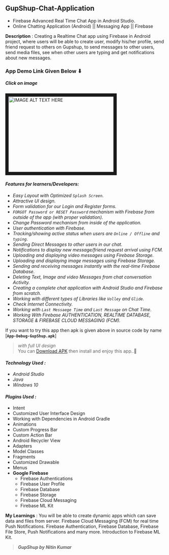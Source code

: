 ## GupShup-Chat-Application
* Firebase Advanced Real Time Chat App in Android Studio.  
* Online Chatting Application (Android) || Messaging App || Firebase

**Description** : Creating a Realtime Chat app using Firebase in Android project, where users will be able to create user, modify his/her profile, send friend request to others on Gupshup, to send messages to other users, send media files, see when other users are typing and get notifications about new messages.

### App Demo Link Given Below ⬇
##### Click on image
<a href="http://www.youtube.com/watch?feature=player_embedded&v=Jvs1UZRdzow
" target="_blank"><img src="http://img.youtube.com/vi/Jvs1UZRdzow/0.jpg" 
alt="IMAGE ALT TEXT HERE" width="330" height="236" border="10" /></a>

#### _Features for learners/Developers:_
* _Easy Layout with Optimized ```Splash Screen```._
* _Attractive UI design._
* _Form validation for our Login and Register forms._
* _```FORGOT Password or RESET Password``` mechanism with Firebase from outside of the app (with proper validation)._
* _Change Password mechanism from inside of the application._ 
* _User authentication with Firebase._
* _Tracking/showing active status when users are ```Online / Offline``` and ```typing```._
* _Sending Direct Messages to other users in our chat._
* _Notifications to display new message/friend request arrival using FCM._
* _Uploading and displaying video messages using Firebase Storage._
* _Uploading and displaying image messages using Firebase Storage._
* _Sending and receiving messages instantly with the real-time Firebase Database._
* _Deleting Text, Image and video Messages from chat conversation Activity._
* _Creating a complete chat application with Android Studio and Firebase from scratch._
* _Working with different types of Libraries like ```Volley``` and ```Glide```._
* _Check Internet Connectivity._
* _Working with ```Last Messaege Time``` and ```Last Message``` on Chat Time._
* _Working With Firebase AUTHENTICATION, REALTIME DATABASE, STORAGE & FIREBASE CLOUD MESSAGING (FCM)._


If you want to try this app then apk is given above in source code
by name [**`App-Debug-GupShup.apk`**]  
> _with full UI design_  
You can [Download APK](https://github.com/Nitinkumar3399/Firebase-Realtime-Chat-App-GupShup/blob/master/App-Debug-GupShup.apk) then install and enjoy this app..🙂

#### _Technology Used :_
* _Android Studio_  
* _Java_  
* _Windows 10_  

####  _Plugins Used :_
* Intent
* Customized User Interface Design
* Working with Dependencies in Android Gradle
* Animations
* Custom Progress Bar
* Custom Action Bar
* Android Recycler View
* Adapters
* Model Classes
* Fragments
* Customized Drawable
* Menus
* **Google Firebase**
	* Firebase Authentications
	* Firebase User Profile
	* Firebase Database
	* Firebase Storage
	* Firebase Cloud Messaging
	* Firebase ML Kit
 
**My Learnings** : You will be able to create dynamic apps which can save data and files from server. Firebase Cloud Messaging (FCM) for real time Push Notifications. Firebase Authentication, Firebase Database, Firebase File Store, Push Notifications and many more. Introduction to Firebase ML Kit.

> _**GupShup by Nitin Kumar**_

